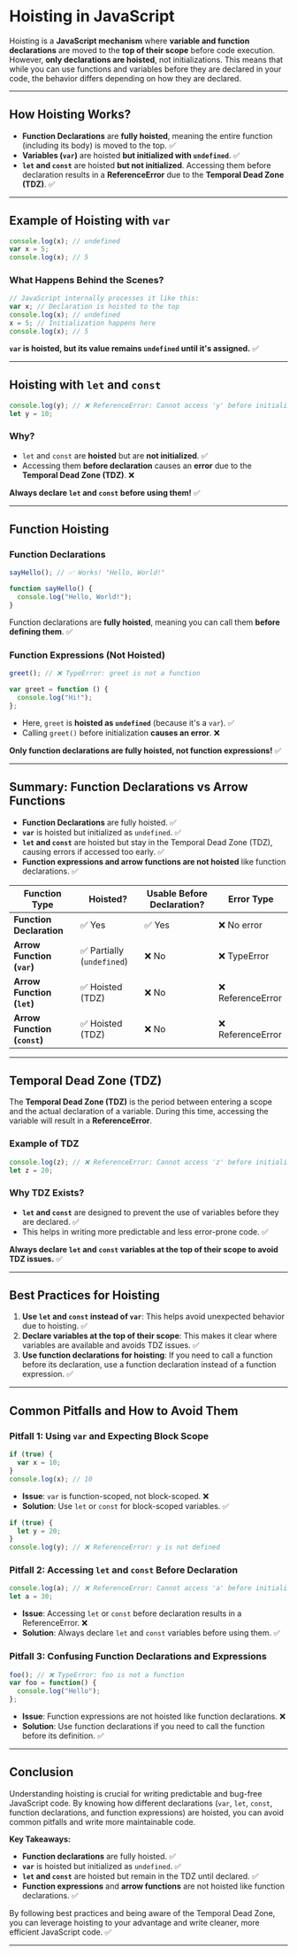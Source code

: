 # Hoisting in JavaScript

Hoisting is a **JavaScript mechanism** where **variable and function declarations** are moved to the **top of their scope** before code execution. However, **only declarations are hoisted**, not initializations. This means that while you can use functions and variables before they are declared in your code, the behavior differs depending on how they are declared.

---

## How Hoisting Works?

- **Function Declarations** are **fully hoisted**, meaning the entire function (including its body) is moved to the top. ✅
- **Variables (`var`)** are hoisted **but initialized with `undefined`**. ✅
- **`let` and `const`** are hoisted **but not initialized**. Accessing them before declaration results in a **ReferenceError** due to the **Temporal Dead Zone (TDZ)**. ✅

---

## Example of Hoisting with `var`

```js
console.log(x); // undefined
var x = 5;
console.log(x); // 5
```

### What Happens Behind the Scenes?

```js
// JavaScript internally processes it like this:
var x; // Declaration is hoisted to the top
console.log(x); // undefined
x = 5; // Initialization happens here
console.log(x); // 5
```

**`var` is hoisted, but its value remains `undefined` until it's assigned.** ✅

---

## Hoisting with `let` and `const`

```js
console.log(y); // ❌ ReferenceError: Cannot access 'y' before initialization
let y = 10;
```

### Why?

- `let` and `const` are **hoisted** but are **not initialized**. ✅
- Accessing them **before declaration** causes an **error** due to the **Temporal Dead Zone (TDZ)**. ❌

**Always declare `let` and `const` before using them!** ✅

---

## Function Hoisting

### Function Declarations

```js
sayHello(); // ✅ Works! "Hello, World!"

function sayHello() {
  console.log("Hello, World!");
}
```

Function declarations are **fully hoisted**, meaning you can call them **before defining them**. ✅

### Function Expressions (Not Hoisted)

```js
greet(); // ❌ TypeError: greet is not a function

var greet = function () {
  console.log("Hi!");
};
```

- Here, `greet` is **hoisted as `undefined`** (because it's a `var`). ✅
- Calling `greet()` before initialization **causes an error**. ❌

**Only function declarations are fully hoisted, not function expressions!** ✅

---

## Summary: Function Declarations vs Arrow Functions

- **Function Declarations** are fully hoisted. ✅  
- **`var`** is hoisted but initialized as `undefined`. ✅  
- **`let` and `const`** are hoisted but stay in the Temporal Dead Zone (TDZ), causing errors if accessed too early. ✅  
- **Function expressions and arrow functions are not hoisted** like function declarations. ✅  

| Function Type                | Hoisted?  | Usable Before Declaration? | Error Type |
|------------------------------|----------|----------------------------|------------|
| **Function Declaration**      | ✅ Yes  | ✅ Yes | ❌ No error |
| **Arrow Function (`var`)**    | ✅ Partially (`undefined`) | ❌ No | ❌ TypeError |
| **Arrow Function (`let`)**    | ✅ Hoisted (TDZ) | ❌ No | ❌ ReferenceError |
| **Arrow Function (`const`)**  | ✅ Hoisted (TDZ) | ❌ No | ❌ ReferenceError |

---

## Temporal Dead Zone (TDZ)

The **Temporal Dead Zone (TDZ)** is the period between entering a scope and the actual declaration of a variable. During this time, accessing the variable will result in a **ReferenceError**.

### Example of TDZ

```js
console.log(z); // ❌ ReferenceError: Cannot access 'z' before initialization
let z = 20;
```

### Why TDZ Exists?

- **`let` and `const`** are designed to prevent the use of variables before they are declared. ✅
- This helps in writing more predictable and less error-prone code. ✅

**Always declare `let` and `const` variables at the top of their scope to avoid TDZ issues.** ✅

---

## Best Practices for Hoisting

1. **Use `let` and `const` instead of `var`**: This helps avoid unexpected behavior due to hoisting. ✅
2. **Declare variables at the top of their scope**: This makes it clear where variables are available and avoids TDZ issues. ✅
3. **Use function declarations for hoisting**: If you need to call a function before its declaration, use a function declaration instead of a function expression. ✅

---

## Common Pitfalls and How to Avoid Them

### Pitfall 1: Using `var` and Expecting Block Scope

```js
if (true) {
  var x = 10;
}
console.log(x); // 10
```

- **Issue**: `var` is function-scoped, not block-scoped. ❌
- **Solution**: Use `let` or `const` for block-scoped variables. ✅

```js
if (true) {
  let y = 20;
}
console.log(y); // ❌ ReferenceError: y is not defined
```

### Pitfall 2: Accessing `let` and `const` Before Declaration

```js
console.log(a); // ❌ ReferenceError: Cannot access 'a' before initialization
let a = 30;
```

- **Issue**: Accessing `let` or `const` before declaration results in a ReferenceError. ❌
- **Solution**: Always declare `let` and `const` variables before using them. ✅

### Pitfall 3: Confusing Function Declarations and Expressions

```js
foo(); // ❌ TypeError: foo is not a function
var foo = function() {
  console.log("Hello");
};
```

- **Issue**: Function expressions are not hoisted like function declarations. ❌
- **Solution**: Use function declarations if you need to call the function before its definition. ✅

---

## Conclusion

Understanding hoisting is crucial for writing predictable and bug-free JavaScript code. By knowing how different declarations (`var`, `let`, `const`, function declarations, and function expressions) are hoisted, you can avoid common pitfalls and write more maintainable code.

**Key Takeaways:**
- **Function declarations** are fully hoisted. ✅
- **`var`** is hoisted but initialized as `undefined`. ✅
- **`let` and `const`** are hoisted but remain in the TDZ until declared. ✅
- **Function expressions** and **arrow functions** are not hoisted like function declarations. ✅

By following best practices and being aware of the Temporal Dead Zone, you can leverage hoisting to your advantage and write cleaner, more efficient JavaScript code. ✅

---